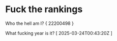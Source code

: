 # Fuck the rankings

Who the hell am I?
{ 22200498 }

What fucking year is it?
[ 2025-03-24T00:43:20Z ]
